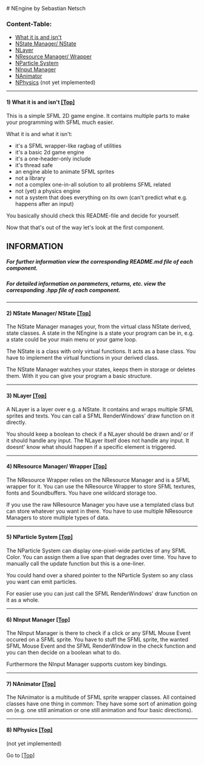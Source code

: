 <a name="top" />
# NEngine by Sebastian Netsch

### Content-Table:
- [What it is and isn't](#information)
- [NState Manager/ NState](#nstate_manager)
- [NLayer](#nlayer)
- [NResource Manager/ Wrapper](#nresource_manager)
- [NParticle System](#nparticle_system)
- [NInput Manager](#ninput_manager)
- [NAnimator](#nanimator)
- [NPhysics](#nphysics) (not yet implemented)

---

#### <a name="information" /> 1) What it is and isn't [ [Top] ](#top)
This is a simple SFML 2D game engine.
It contains multiple parts to make your programming with SFML much easier.

What it is and what it isn't:
- it's a SFML wrapper-like ragbag of utilities
- it's a basic 2d game engine
- it's a one-header-only include
- it's thread safe
- an engine able to animate SFML sprites
- not a library
- not a complex one-in-all solution to all problems SFML related
- not (yet) a physics engine
- not a system that does everything on its own (can't predict what e.g. happens after an input)

You basically should check this README-file and decide for yourself.

Now that that's out of the way let's look at the first component.

## INFORMATION
##### For further information view the corresponding README.md file of each component.
##### For detailed information on parameters, returns, etc. view the corresponding .hpp file of each component.

---

#### <a name="nstate_manager" /> 2) NState Manager/ NState [ [Top] ](#top)
The NState Manager manages your, from the virtual class NState derived, state classes.
A state in the NEngine is a state your program can be in, e.g. a state could be your main menu or your game loop.

The NState is a class with only virtual functions. It acts as a base class.
You have to implement the virtual functions in your derived class.

The NState Manager watches your states, keeps them in storage or deletes them.
With it you can give your program a basic structure.

---

#### <a name="nlayer" /> 3) NLayer [ [Top] ](#top)
A NLayer is a layer over e.g. a NState. It contains and wraps multiple SFML sprites and texts.
You can call a SFML RenderWindows' draw function on it directly.

You should keep a boolean to check if a NLayer should be drawn and/ or if it should handle any input.
The NLayer itself does not handle any input. It doesnt' know what should happen if a specific element is triggered.

---

#### <a name="nresource_manager" /> 4) NResource Manager/ Wrapper [ [Top] ](#top)
The NResource Wrapper relies on the NResource Manager and is a SFML wrapper for it.
You can use the NResource Wrapper to store SFML textures, fonts and Soundbuffers. You have one wildcard storage too.

If you use the raw NResource Manager you have use a templated class but can store whatever you want in there.
You have to use multiple NResource Managers to store multiple types of data.

---

#### <a name="nparticle_system" /> 5) NParticle System [ [Top] ](#top)
The NParticle System can display one-pixel-wide particles of any SFML Color. You can assign them a live span that degrades over time.
You have to manually call the update function but this is a one-liner.

You could hand over a shared pointer to the NParticle System so any class you want can emit particles.

For easier use you can just call the SFML RenderWindows' draw function on it as a whole.

---

#### <a name="ninput_manager" /> 6) NInput Manager [ [Top] ](#top)
The NInput Manager is there to check if a click or any SFML Mouse Event occured on a SFML sprite.
You have to stuff the SFML sprite, the wanted SFML Mouse Event and the SFML RenderWindow in the check function and you can then decide on a boolean what to do.

Furthermore the NInput Manager supports custom key bindings.

---

#### <a name="nanimator" /> 7) NAnimator [ [Top] ](#top)
The NAnimator is a multitude of SFML sprite wrapper classes.
All contained classes have one thing in common: They have some sort of animation going on (e.g. one still animation or one still animation and four basic directions).

---

#### <a name="nphysics" /> 8) NPhysics [ [Top] ](#top)
(not yet implemented)

Go to [ [Top] ](#top)
